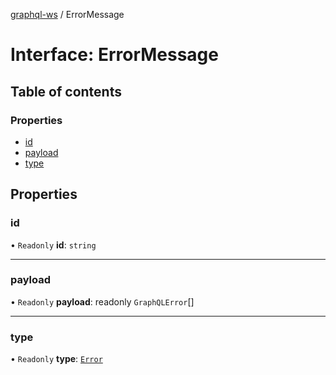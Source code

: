 [graphql-ws](../README.md) / ErrorMessage

# Interface: ErrorMessage

## Table of contents

### Properties

- [id](ErrorMessage.md#id)
- [payload](ErrorMessage.md#payload)
- [type](ErrorMessage.md#type)

## Properties

### id

• `Readonly` **id**: `string`

___

### payload

• `Readonly` **payload**: readonly `GraphQLError`[]

___

### type

• `Readonly` **type**: [`Error`](../enums/MessageType.md#error)
